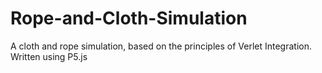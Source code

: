 # Rope-and-Cloth-Simulation
A cloth and rope simulation, based on the principles of Verlet Integration. Written using P5.js
